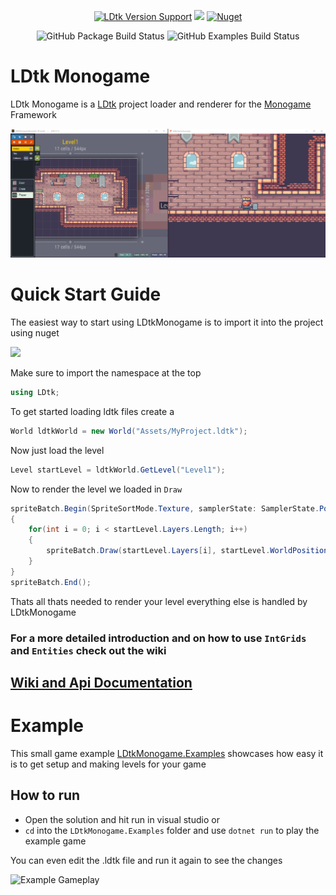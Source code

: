 <p align="center">
 <a href="https://github.com/deepnight/ldtk"> <img alt="LDtk Version Support" src="https://img.shields.io/github/v/release/deepnight/ldtk?&label=Supports%20LDtk"></a>
<a href="https://www.nuget.org/packages/LDtkMonogame/"><img src="https://img.shields.io/nuget/v/LDtkMonogame?" /></a>
<a href="https://www.nuget.org/packages/LDtkMonogame/"><img alt="Nuget" src="https://img.shields.io/nuget/dt/LDtkMonogame"></a>
</p>
<p align="center">
  <img alt="GitHub Package Build Status" src="https://img.shields.io/github/workflow/status/IrishBruse/LDtkMonogame/Build%20Package?label=LDtkMonogame">
  <img alt="GitHub Examples Build Status" src="https://img.shields.io/github/workflow/status/IrishBruse/LDtkMonogame/Build%20Examples?label=LDtkMonogame.Examples">
</p>

# LDtk Monogame
LDtk Monogame is a [LDtk](https://ldtk.io) project loader and renderer for the [Monogame](https://www.monogame.net/) Framework


![LDtk to Monogame Conversion](art/readme/LDtk%20to%20Monogame.png "1 to 1 Conversion")
 
# Quick Start Guide
The easiest way to start using LDtkMonogame is to import it into the project using nuget  

<a href="https://www.nuget.org/packages/LDtkMonogame/"><img src="https://img.shields.io/nuget/v/LDtkMonogame?" /></a>

Make sure to import the namespace at the top
```csharp
using LDtk;
``` 

To get started loading ldtk files create a  
```csharp
World ldtkWorld = new World("Assets/MyProject.ldtk");
``` 
 
Now just load the level
```csharp
Level startLevel = ldtkWorld.GetLevel("Level1");
```  

Now to render the level we loaded in `Draw`
```csharp
spriteBatch.Begin(SpriteSortMode.Texture, samplerState: SamplerState.PointClamp);
{
    for(int i = 0; i < startLevel.Layers.Length; i++)
    {
        spriteBatch.Draw(startLevel.Layers[i], startLevel.WorldPosition, Color.White);
    }
}
spriteBatch.End();
```
Thats all thats needed to render your level everything else is handled by LDtkMonogame
  
### For a more detailed introduction and on how to use `IntGrids` and `Entities` check out the wiki

[Wiki and Api Documentation](https://irishbruse.github.io/LDtkMonogame/)
------------

# Example

This small game example [LDtkMonogame.Examples](https://github.com/IrishBruse/LDtkMonogame/tree/main/LDtkMonogame.Examples) showcases how easy it is to get setup and making levels for your game

## How to run
- Open the solution and hit run in visual studio or
- `cd` into the `LDtkMonogame.Examples` folder and use `dotnet run` to play the example game

You can even edit the .ldtk file and run it again to see the changes

![Example Gameplay](art/readme/Example%20Project.gif "Gameplay")